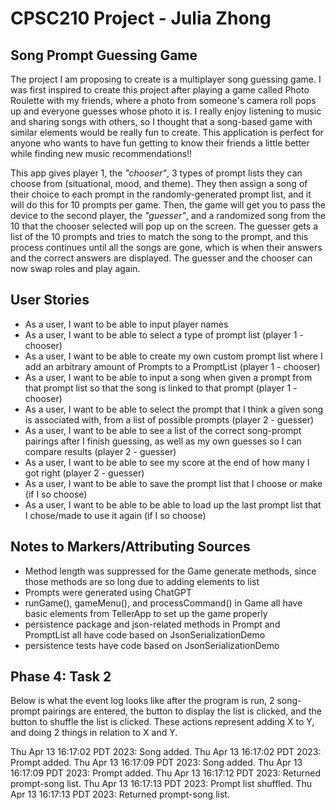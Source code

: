 # CPSC210 Project - Julia Zhong

## Song Prompt Guessing Game

The project I am proposing to create is a multiplayer song guessing game. I was first inspired to create this project
after playing a game called Photo Roulette with my friends, where a photo from someone's camera roll pops up and everyone guesses whose photo
it is. I really enjoy listening to music and sharing songs with others, so I thought that a song-based game with
similar elements would be really fun to create. This application is perfect for anyone who wants to have fun getting to know their friends a little
better while finding new music recommendations!!

This app gives player 1, the *"chooser"*, 3 types of prompt lists they can choose from (situational, mood, and theme). They then
assign a song of their choice to each prompt in the randomly-generated prompt list, and it will do this for 10 prompts
per game. Then, the game will get you to pass the device to the second player, the *"guesser"*, and a randomized song from the 10
that the chooser selected will pop up on the screen. The guesser gets a list of the 10 prompts and
tries to match the song to the prompt, and this process continues until all the songs are gone, which is when their answers and the correct answers are displayed.
The guesser and the chooser can now swap roles and play again.

## User Stories
- As a user, I want to be able to input player names
- As a user, I want to be able to select a type of prompt list (player 1 - chooser)
- As a user, I want to be able to create my own custom prompt list where I add an arbitrary amount of Prompts to a PromptList (player 1 - chooser)
- As a user, I want to be able to input a song when given a prompt from that prompt list so that the song is linked to that prompt (player 1 - chooser)
- As a user, I want to be able to select the prompt that I think a given song is associated with, from a list of possible prompts (player 2 - guesser)
- As a user, I want to be able to see a list of the correct song-prompt pairings after I finish guessing, as well as my own guesses so I can compare results (player 2 - guesser)
- As a user, I want to be able to see my score at the end of how many I got right (player 2 - guesser)
- As a user, I want to be able to save the prompt list that I choose or make (if I so choose)
- As a user, I want to be able to be able to load up the last prompt list that I chose/made to use it again (if I so choose)

## Notes to Markers/Attributing Sources
- Method length was suppressed for the Game generate methods, since those methods are so long due to adding elements to list
- Prompts were generated using ChatGPT
- runGame(), gameMenu(), and processCommand() in Game all have basic elements from TellerApp to set up the game properly
- persistence package and json-related methods in Prompt and PromptList all have code based on JsonSerializationDemo
- persistence tests have code based on JsonSerializationDemo

## Phase 4: Task 2
Below is what the event log looks like after the program is run, 2 song-prompt pairings are entered, the button to display the list is clicked, and the button to shuffle the list is clicked.
These actions represent adding X to Y, and doing 2 things in relation to X and Y.

Thu Apr 13 16:17:02 PDT 2023: Song added.
Thu Apr 13 16:17:02 PDT 2023: Prompt added.
Thu Apr 13 16:17:09 PDT 2023: Song added.
Thu Apr 13 16:17:09 PDT 2023: Prompt added.
Thu Apr 13 16:17:12 PDT 2023: Returned prompt-song list.
Thu Apr 13 16:17:13 PDT 2023: Prompt list shuffled.
Thu Apr 13 16:17:13 PDT 2023: Returned prompt-song list.